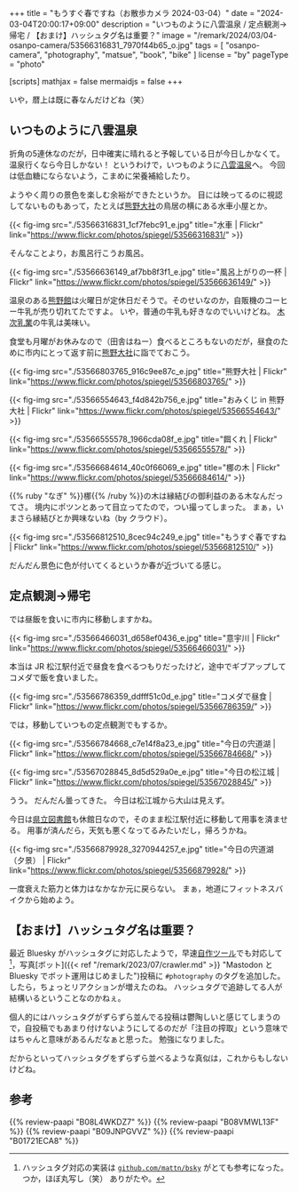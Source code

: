 +++
title = "もうすぐ春ですね（お散歩カメラ 2024-03-04）"
date =  "2024-03-04T20:00:17+09:00"
description = "いつものように八雲温泉 / 定点観測→帰宅 / 【おまけ】ハッシュタグ名は重要？"
image = "/remark/2024/03/04-osanpo-camera/53566316831_7970f44b65_o.jpg"
tags = [ "osanpo-camera", "photography", "matsue", "book", "bike" ]
license = "by"
pageType = "photo"

[scripts]
  mathjax = false
  mermaidjs = false
+++

いや，暦上は既に春なんだけどね（笑）

## いつものように八雲温泉

折角の5連休なのだが，日中確実に晴れると予報している日が今日しかなくて。
温泉行くなら今日しかない！ というわけで，いつものように[八雲温泉][八雲温泉ゆうあい熊野館]へ。
今回は低血糖にならないよう，こまめに栄養補給したり。

ようやく周りの景色を楽しむ余裕ができたというか。
目には映ってるのに視認してないものもあって，たとえば[熊野大社]の鳥居の横にある水車小屋とか。

{{< fig-img src="./53566316831_1cf7febc91_e.jpg" title="水車 | Flickr" link="https://www.flickr.com/photos/spiegel/53566316831/" >}}

そんなことより，お風呂行こうお風呂。

{{< fig-img src="./53566636149_af7bb8f3f1_e.jpg" title="風呂上がりの一杯 | Flickr" link="https://www.flickr.com/photos/spiegel/53566636149/" >}}

温泉のある[熊野館][八雲温泉ゆうあい熊野館]は火曜日が定休日だそうで。そのせいなのか，自販機のコーヒー牛乳が売り切れてたですよ。
いや，普通の牛乳も好きなのでいいけどね。
[木次乳業]の牛乳は美味い。

食堂も月曜がお休みなので（田舎はねー）食べるところもないのだが，昼食のために市内にとって返す前に[熊野大社]に詣でておこう。

{{< fig-img src="./53566803765_916c9ee87c_e.jpg" title="熊野大社 | Flickr" link="https://www.flickr.com/photos/spiegel/53566803765/" >}}

{{< fig-img src="./53566554643_f4d842b756_e.jpg" title="おみくじ in 熊野大社 | Flickr" link="https://www.flickr.com/photos/spiegel/53566554643/" >}}

{{< fig-img src="./53566555578_1966cda08f_e.jpg" title="餌くれ | Flickr" link="https://www.flickr.com/photos/spiegel/53566555578/" >}}

{{< fig-img src="./53566684614_40c0f66069_e.jpg" title="梛の木 | Flickr" link="https://www.flickr.com/photos/spiegel/53566684614/" >}}

{{% ruby "なぎ" %}}梛{{% /ruby %}}の木は縁結びの御利益のある木なんだってさ。
境内にポツンとあって目立ってたので，つい撮ってしまった。
まぁ，いまさら縁結びとか興味ないね（by クラウド）。

{{< fig-img src="./53566812510_8cec94c249_e.jpg" title="もうすぐ春ですね | Flickr" link="https://www.flickr.com/photos/spiegel/53566812510/" >}}

だんだん景色に色が付いてくるというか春が近づいてる感じ。

## 定点観測→帰宅

では昼飯を食いに市内に移動しますかね。

{{< fig-img src="./53566466031_d658ef0436_e.jpg" title="意宇川 | Flickr" link="https://www.flickr.com/photos/spiegel/53566466031/" >}}

本当は JR 松江駅付近で昼食を食べるつもりだったけど，途中でギブアップしてコメダで飯を食いました。

{{< fig-img src="./53566786359_ddfff51c0d_e.jpg" title="コメダで昼食 | Flickr" link="https://www.flickr.com/photos/spiegel/53566786359/" >}}

では，移動していつもの定点観測でもするか。

{{< fig-img src="./53566784668_c7e14f8a23_e.jpg" title="今日の宍道湖 | Flickr" link="https://www.flickr.com/photos/spiegel/53566784668/" >}}

{{< fig-img src="./53567028845_8d5d529a0e_e.jpg" title="今日の松江城 | Flickr" link="https://www.flickr.com/photos/spiegel/53567028845/" >}}

うう。
だんだん曇ってきた。
今日は松江城から大山は見えず。

今日は[県立図書館][島根県立図書館]も休館日なので，そのまま松江駅付近に移動して用事を済ませる。
用事が済んだら，天気も悪くなってるみたいだし，帰ろうかね。

{{< fig-img src="./53566879928_3270944257_e.jpg" title="今日の宍道湖（夕景） | Flickr" link="https://www.flickr.com/photos/spiegel/53566879928/" >}}

一度衰えた筋力と体力はなかなか元に戻らない。
まぁ，地道にフィットネスバイクから始めよう。

## 【おまけ】ハッシュタグ名は重要？

最近 Bluesky がハッシュタグに対応したようで，早速[自作ツール](https://github.com/goark/toolbox "goark/toolbox: A collection of miscellaneous commands")でも対応して[^h1]，写真[ボット]({{< ref "/remark/2023/07/crawler.md" >}} "Mastodon と Bluesky でボット運用はじめました")投稿に `#photography` のタグを追加した。
したら，ちょっとリアクションが増えたのね。
ハッシュタグで追跡してる人が結構いるということなのかねぇ。

[^h1]: ハッシュタグ対応の実装は [`github.com/mattn/bsky`](https://github.com/mattn/bsky "mattn/bsky: A cli application for bluesky social") がとても参考になった。つか，ほぼ丸写し（笑） ありがたや。

個人的にはハッシュタグがずらずら並んでる投稿は鬱陶しいと感じてしまうので，自投稿でもあまり付けないようにしてるのだが「注目の搾取」という意味ではちゃんと意味があるんだなぁと思った。
勉強になりました。

だからといってハッシュタグをずらずら並べるような真似は，これからもしないけどね。

[熊野大社]: http://www.kumanotaisha.or.jp/ "出雲國一之宮　熊野大社"
[八雲温泉ゆうあい熊野館]: https://www.kumanokan.jp/ "八雲温泉ゆうあい熊野館"
[木次乳業]: https://www.kisuki-milk.co.jp/ "木次乳業"
[安分亭]: http://yakumo-net.com/group/anbuntei/ "安分亭 – ようこそ八雲へ"
[島根県立図書館]: https://www.library.pref.shimane.lg.jp/ "島根県立図書館"

## 参考

{{% review-paapi "B08L4WKDZ7" %}} <!-- PowerShot ZOOM -->
{{% review-paapi "B08VMWL13F" %}} <!-- VAAM -->
{{% review-paapi "B09JNPGVVZ" %}} <!-- POW BAR -->
{{% review-paapi "B01721ECA8" %}} <!-- キャンディーズ -->
